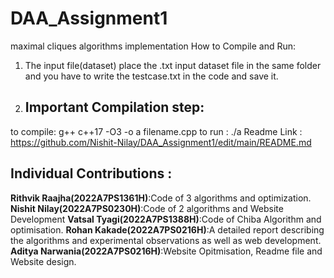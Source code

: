 # DAA_Assignment1
maximal cliques algorithms implementation
How to Compile and Run:
1. The input file(dataset) place the .txt input dataset file in the same folder and you have to write the testcase.txt in the code and save it.
2. ## Important Compilation step:
to compile:  g++ c++17 -O3 -o a filename.cpp
to run :  ./a
Readme Link : https://github.com/Nishit-Nilay/DAA_Assignment1/edit/main/README.md
## Individual Contributions :
**Rithvik Raajha(2022A7PS1361H)**:Code of 3 algorithms and optimization.
**Nishit Nilay(2022A7PS0230H)**:Code of 2 algorithms and Website Development
**Vatsal Tyagi(2022A7PS1388H)**:Code of Chiba Algorithm and optimisation.
**Rohan Kakade(2022A7PS0216H)**:A detailed report describing the algorithms and experimental observations as well as web development.
**Aditya Narwania(2022A7PS0216H)**:Website Opitmisation, Readme file and Website design.
